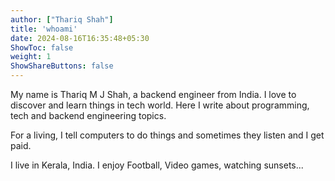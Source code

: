 ```yaml
---
author: ["Thariq Shah"]
title: 'whoami'
date: 2024-08-16T16:35:48+05:30
ShowToc: false
weight: 1
ShowShareButtons: false
---
```


My name is Thariq M J Shah, a backend engineer from India. I love to discover and learn things in tech world. 
Here I write about programming, tech and backend engineering topics. 

For a living, I tell computers to do things and sometimes they listen and I get paid.

I live in Kerala, India. I enjoy Football, Video games, watching sunsets...

